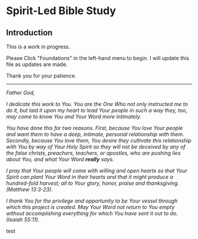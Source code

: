 # Spirit-Led Bible Study

## Introduction

This is a work in progress.  

Please Click "Foundations" in the left-hand menu to begin.  I will update this file as updates are made.  

Thank you for your patience.

___

*Father God,* 

*I dedicate this work to You.  You are the One Who not only instructed me to do it, but laid it upon my heart to lead Your people in such a way they, too, may come to know You and Your Word more intimately.*  

*You have done this for two reasons.  First, because You love Your people and want them to have a deep, intimate, personal relationship with them.  Secondly, because You love them, You desire they cultivate this relationship with You by way of Your Holy Spirit so they will not be deceived by any of the false christs, preachers, teachers, or apostles, who are pushing lies about You, and what Your Word **really** says.*

*I pray that Your people will come with willing and open hearts so that Your Spirit can plant Your Word in their hearts and that it might produce a hundred-fold harvest; all to Your glory, honor, praise and thanksgiving.  (Matthew 13:3-23).*

*I thank You for the privilege and opportunity to be Your vessel through which this project is created.  May Your Word not return to You empty without accomplishing everything for which You have sent it out to do.  (Isaiah 55:11).*

test